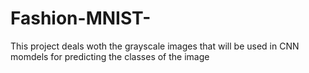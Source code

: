 # Fashion-MNIST-
This project deals woth the grayscale images that will be used in CNN momdels for predicting the classes of the image 
